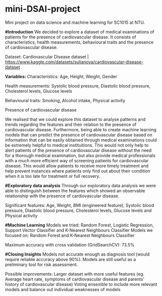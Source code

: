 # mini-DSAI-project
Mini project on data science and machine learning for SC1015 at NTU.



**#Introduction**
We decided to explore a dataset of medical examinations of patients for the presence of cardiovascular disease. It consists of characteristics, health measurements, behavioural traits and the presence of cardiovascular disease. 

Dataset: Cardiovascular Disease dataset | https://www.kaggle.com/datasets/sulianova/cardiovascular-disease-dataset

**Variables:**
Characteristics:
Age, Height, Weight, Gender 

Health measurements:
Systolic blood pressure, Diastolic blood pressure, Cholesterol levels, Glucose levels

Behavioural traits:
Smoking, Alcohol intake, Physical activity

Presence of cardiovascular disease

We realised that we could explore this dataset to analyse patterns and trends regarding the features and their relation to the presence of cardiovascular disease. Furthermore, being able to create machine learning models that can predict the presence of cardiovascular disease based on information that can be easily obtained through medical examinations could be extremely helpful to medical instituitions. This would not only help to alert patients of the presence of cardiovascular disease without the need for a thorough medical examination, but also provide medical professionals with a much more efficient way of screening patients for cardiovascular disease. This would allow patients to receive more timely treatment and help prevent instances where patients only find out about their condition when it is too late for treatment or full recovery.



**#Exploratory data analysis**
Through our exploratory data analysis we were able to distinguish between the features which showed an observable relationship with the presence of cardiovascular disease.

Significant features: Age, Weight, BMI (engineered feature), Systolic blood pressure, Diastolic blood pressure, Cholesterol levels, Glucose levels and Physical activity



**#Machine Learning**
Models we tried: Random Forest, Logistic Regression, Support Vector Classifier and K-Nearest Neighbours Classifier
Models we focused on: Random Forest and K-Nearest Neighbours Classifier

Maximum accuracy with cross validation (GridSearchCV): 73.5%



**#Closing Insights**
Models not accurate enough as diagnosis tool (would require reliable accuracy above 90%).
Models are still useful as a preliminary tool for risk assessment.

Possible improvements: 
Larger dataset with more useful features (eg. Average heart rate, symptoms of cardiovascular disease and parents' history of cardiovascular disease)
Voting ensemble to include more relevant models and balance out individual weaknesses of models
